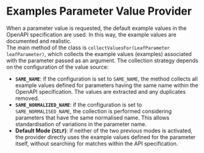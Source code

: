 # Examples Parameter Value Provider
When a parameter value is requested, the default example values in the OpenAPI specification are used. In this way, the example values are documented and realistic.   
The main method of the class is ```collectValuesFor(LeafParameter leafParameter)```, which collects the example values (examples) associated with the parameter passed as an argument. The collection strategy depends on the configuration of the value source: 
- **```SAME_NAME```**: if the configuration is set to ```SAME_NAME```, the method collects all example values defined for parameters having the same name within the OpenAPI specification. The values are extracted and any duplicates removed.   
- **```SAME_NORMALIZED_NAME```**: if the configuration is set to ```SAME_NORMALISED_NAME```, the collection is performed considering parameters that have the same normalised name. This allows standardisation of variations in the parameter name. 
- **Default Mode (```SELF```)**: if neither of the two previous modes is activated, the provider directly uses the example values defined for the parameter itself, without searching for matches within the API specification. 